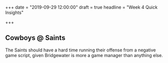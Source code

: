 +++
date = "2019-09-29 12:00:00"
draft = true
headline = "Week 4 Quick Insights"

+++
## Cowboys @ Saints

The Saints should have a hard time running their offense from a negative game script, given Bridgewater is more a game manager than anything else.